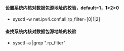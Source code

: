 #### 设置系统内核对数据包源地址的校验，default=1，1>2>0
- sysctl -w net.ipv4.conf.all.rp_filter=[0|1|2]
#### 查找系统内核对数据包源地址的校验
- sysctl -a  |grep "\.rp_filter"
